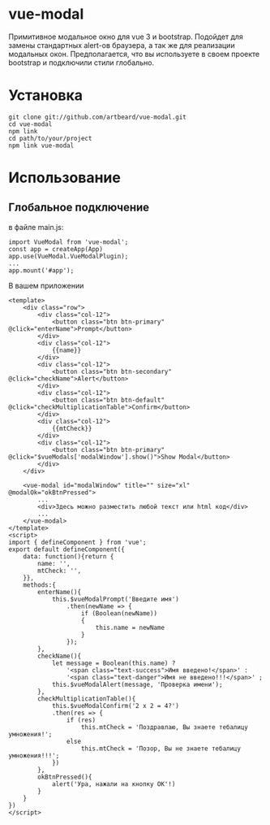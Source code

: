 # vue-modal
Примитивное модальное окно для vue 3 и bootstrap.
Подойдет для замены стандартных alert-ов браузера, а так же для реализации модальных окон.
Предполагается, что вы используете в своем проекте bootstrap и подключили стили глобально.

# Установка

```
git clone git://github.com/artbeard/vue-modal.git
cd vue-modal
npm link
cd path/to/your/project
npm link vue-modal
```
# Использование
## Глобальное подключение

в файле main.js:

```
import VueModal from 'vue-modal';
const app = createApp(App)
app.use(VueModal.VueModalPlugin);
...
app.mount('#app');
```

В вашем приложении

```
<template>
	<div class="row">
		<div class="col-12">
			<button class="btn btn-primary" @click="enterName">Prompt</button>        
		</div>
		<div class="col-12">
			{{name}}
		</div>
		<div class="col-12">
			<button class="btn btn-secondary" @click="checkName">Alert</button>        
		</div>
		<div class="col-12">
			<button class="btn btn-default" @click="checkMultiplicationTable">Confirm</button>        
		</div>
		<div class="col-12">
			{{mtCheck}}
		</div>
		<div class="col-12">
			<button class="btn btn-primary" @click="$vueModals['modalWindow'].show()">Show Modal</button>        
		</div>
	</div>

	<vue-modal id="modalWindow" title="" size="xl" @modalOk="okBtnPressed">
		...
		<div>Здесь можно разместить любой текст или html код</div>
		...
	</vue-modal>
</template>
<script>
import { defineComponent } from 'vue';
export default defineComponent({
	data: function(){return {
		name: '',
		mtCheck: '',
	}},
	methods:{
		enterName(){
			this.$vueModalPrompt('Введите имя')
				.then(newName => {
					if (Boolean(newName))
					{
						this.name = newName
					}
				});
		},
		checkName(){
			let message = Boolean(this.name) ?
				'<span class="text-success">Имя введено!</span>' :
				'<span class="text-danger">Имя не введено!!!</span>' ;
			this.$vueModalAlert(message, 'Проверка имени');
		},
		checkMultiplicationTable(){
			this.$vueModalConfirm('2 x 2 = 4?')
		 	.then(res => {
				if (res)
		 			this.mtCheck = 'Поздравлаю, Вы знаете тебалицу умножения!';
				else
		 			this.mtCheck = 'Позор, Вы не знаете тебалицу умножения!!!';
		 	})
		},
		okBtnPressed(){
			alert('Ура, нажали на кнопку OK'!)
		}
	}
})
</script>
```